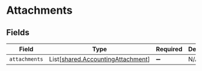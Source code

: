 # Attachments


## Fields

| Field                                                                            | Type                                                                             | Required                                                                         | Description                                                                      |
| -------------------------------------------------------------------------------- | -------------------------------------------------------------------------------- | -------------------------------------------------------------------------------- | -------------------------------------------------------------------------------- |
| `attachments`                                                                    | List[[shared.AccountingAttachment](../../models/shared/accountingattachment.md)] | :heavy_minus_sign:                                                               | N/A                                                                              |